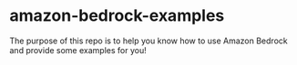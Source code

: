 # amazon-bedrock-examples
The purpose of this repo is to help you know how to use Amazon Bedrock and provide some examples for you!
